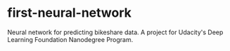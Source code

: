 # first-neural-network
Neural network for predicting bikeshare data. A project for Udacity's Deep Learning Foundation Nanodegree Program.
